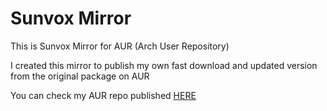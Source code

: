 # Sunvox Mirror
This is Sunvox Mirror for AUR (Arch User Repository)

I created this mirror to publish my own fast download and updated version from the original package on AUR

You can check my AUR repo published [HERE](https://aur.archlinux.org/packages/sunvox-1.x/)
